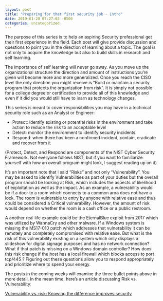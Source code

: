 ```yaml
---
layout: post
title: "Preparing for that first security job - Intro"
date: 2019-01-20 07:27:03 -0500
categories: uncategorized
---
```


The purpose of this series is to help an aspiring Security professional get their first experience in the field. Each post will give provide discussion and questions to point you in the direction of learning about a topic. The goal is not only to acquire the knowledge but also to build skills in research and self learning.

The importance of self learning will never go away. As you move up the organizational structure the direction and amount of instructions you’re given will become more and more generalized. Once you reach the CISO level the only direction you might receive is “Build or maintain a security program that protects the organization from risk”. It is simply not possible for a college degree or certification to provide all of this knowledge and even if it did you would still have to learn as technology changes.

This series is meant to cover responsibilities you may have in a technical security role such as an Analyst or Engineer:

* Protect: identify existing or potential risks in the environment and take action to reduce the risk to an acceptable level
* Detect: monitor the environment to identify security incidents
* Respond: when there has been a confirmed incident, contain, eradicate and recover from it

(Protect, Detect, and Respond are components of the NIST Cyber Security Framework. Not everyone follows NIST, but if you want to familiarize yourself with how an overall program might look, I suggest reading up on it)

It’s an important note that I said “Risks” and not only “Vulnerability”. You may be asked to identify Vulnerabilities as part of your duties but the overall program should be looking at Risk, which includes the aspects of likelihood of exploitation as well as the impact. As an example, a vulnerability would be if a door to a room which connects to a common area does not have a lock. The room is vulnerable to entry by anyone with relative ease and thus could be considered a Critical vulnerability. However, the amount of risk would depend on whether the room is a cash office or a public restroom.

A another real life example could be the EternalBlue exploit from 2017 which was utilized by WannaCry and other malware. If a Windows system is missing the MS17-010 patch which addresses that vulnerability it can be remotely and completely compromised with relative ease. But what is the risk of this vulnerability existing on a system which only displays a slideshow for digital signage purposes and has no network connection? What if that patch is missing on a Windows domain controller? How does this risk change if the host has a local firewall which blocks access to port tcp/445 ? Figuring out these questions allow you to respond appropriately and prioritize where to spend your energy.

The posts in the coming weeks will examine the three bullet points above in more detail. In the mean time, here’s an article discussing Risk vs. Vulnerability:

[Vulnerability vs. risk: Knowing the difference improves security](https://www.csoonline.com/article/3211443/vulnerability-vs-risk-knowing-the-difference-improves-security.html)

